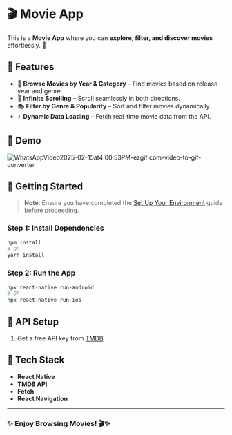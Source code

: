 # 🎬 Movie App  

This is a **Movie App** where you can **explore, filter, and discover movies** effortlessly. 🚀  

## 🌟 Features  

- 🎥 **Browse Movies by Year & Category** – Find movies based on release year and genre.  
- 🔄 **Infinite Scrolling** – Scroll seamlessly in both directions.  
- 🎭 **Filter by Genre & Popularity** – Sort and filter movies dynamically.  
- ⚡ **Dynamic Data Loading** – Fetch real-time movie data from the API.  

## 🎥 Demo  

 ![WhatsAppVideo2025-02-15at4 00 53PM-ezgif com-video-to-gif-converter](https://github.com/user-attachments/assets/deeb02a5-d808-47bb-9bf2-a11a04019809)

## 🚀 Getting Started  

> **Note**: Ensure you have completed the [Set Up Your Environment](https://reactnative.dev/docs/set-up-your-environment) guide before proceeding.  

### Step 1: Install Dependencies  

```sh
npm install  
# OR  
yarn install  
```  

### Step 2: Run the App  

```sh
npx react-native run-android  
# OR  
npx react-native run-ios  
```  

## 🔑 API Setup  

1. Get a free API key from [TMDB](https://www.themoviedb.org/).  


## 📂 Tech Stack  

- **React Native**  
- **TMDB API**  
- **Fetch**  
- **React Navigation**  

---

### ✨ Enjoy Browsing Movies! 🎬✨

